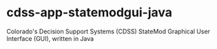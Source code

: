 # cdss-app-statemodgui-java
Colorado's Decision Support Systems (CDSS) StateMod Graphical User Interface (GUI), written in Java
